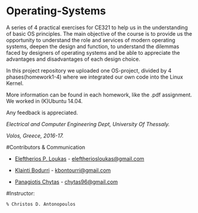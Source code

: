 # Operating-Systems
A series of 4 practical exercises for CE321 to help us in the understanding of basic OS principles.
The main objective of the course is to provide us the opportunity to understand the role and services of modern operating systems, 
deepen the design and function, to understand the dilemmas faced by designers of operating systems 
and be able to appreciate the advantages and disadvantages of each design choice.

In this project repository we uploaded one OS-project, divided by 4 phases(homework1-4) where we integrated our own code into
the Linux Kernel.

More information can be found in each homework, like the .pdf assignment.
We worked in (K)Ubuntu 14.04.

Any feedback is appreciated.

_Electrical and Computer Engineering Dept, University Of Thessaly._

_Volos, Greece, 2016-17._

	
#Contributors & Communication
* [Eleftherios P. Loukas](https://github.com/eloukas) - eleftheriosloukas@gmail.com

* [Klainti Bodurri](https://github.com/klainti) - kbontourri@gmail.com
	
* [Panagiotis Chytas](https://github.com/PanagiotisChytas) - chytas96@gmail.com


#Instructor: 

	% Christos D. Antonopoulos
